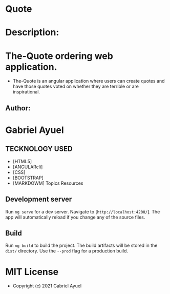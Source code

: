 # Quote
# Description: 
# The-Quote ordering web application.
* The-Quote is an angular application where users can create quotes and have those quotes voted on whether they are terrible or are inspirational. 
## Author:
# Gabriel Ayuel

 ## TECKNOLOGY USED
 * [HTML5]
 * [ANGULARcli]
 * [CSS]
 * [BOOTSTRAP]
 * [MARKDOWM]
Topics
Resources


## Development server

Run `ng serve` for a dev server. Navigate to [`http://localhost:4200/`]. The app will automatically reload if you change any of the source files.



## Build

Run `ng build` to build the project. The build artifacts will be stored in the `dist/` directory. Use the `--prod` flag for a production build.


# MIT License

* Copyright (c) 2021 Gabriel Ayuel